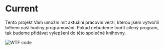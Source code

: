 # Current

Tento projekt Vám umožní mít aktuální pracovní verzi, kterou jsem vytvořili během naší
hodiny programování. Pokud nebudeme tvořit cílený program, tak budeme přidávat vylepšení
do této společné knihovny.


![WTF code](../Others/img/WTF_code.jpg)